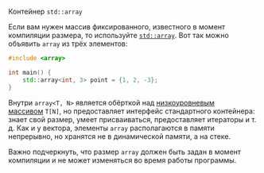 Контейнер `std::array`

Если вам нужен массив фиксированного, известного в момент компиляции размера, то используйте [`std::array`](https://en.cppreference.com/w/cpp/container/array). Вот так можно объявить `array` из трёх элементов:

```c++
#include <array>

int main() {
    std::array<int, 3> point = {1, 2, -3};
}
```

Внутри `array<T, N>` является обёрткой над [низкоуровневым массивом](https://en.cppreference.com/w/cpp/language/array) `T[N]`, но предоставляет интерфейс стандартного контейнера: знает свой размер, умеет присваиваться, предоставляет итераторы и т. д. Как и у вектора, элементы `array` располагаются в памяти непрерывно, но хранятся не в динамической памяти, а на стеке.

Важно подчеркнуть, что размер `array` должен быть задан в момент компиляции и не может изменяться во время работы программы.